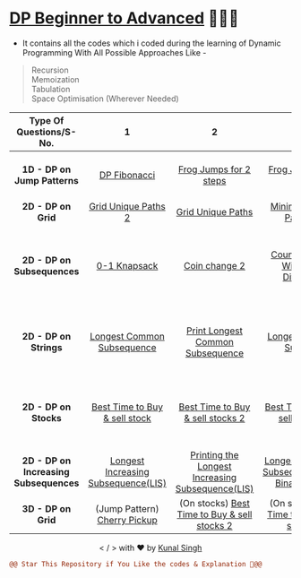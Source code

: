 # [DP Beginner to Advanced](https://github.com/singhkunal01/Dynamic-Programming) 👨🏻‍💻

- It contains all the codes which i coded during the learning of Dynamic Programming With All Possible Approaches Like -
> Recursion \
> Memoization \
> Tabulation \
> Space Optimisation (Wherever Needed)

| Type Of Questions/S-No. | 1  | 2 | 3 | 4 | 5 | 6 | 7 | 8 | 9 | 10 | 11 |
| :---: | :---: | :---: | :---: | :---: | :---: | :---: | :---: | :---: |:---: | :---: | :---: |
| **1D -  DP on Jump Patterns** | [DP Fibonacci](https://bit.ly/3PM5DP9) | [Frog Jumps for 2 steps](https://bit.ly/3wmV9yU) | [Frog Jumps for K steps](https://bit.ly/3Cosy01) | [Horse Robber 2](https://bit.ly/3wqzshv) | [Maximum sum of non-adjacent elements(House Robber)](https://bit.ly/3PF8n0Q) | [N-stairs](https://bit.ly/3KeQ2GQ) |  - |  - |  - |  - |  - |  - |
| **2D - DP on Grid** | [Grid Unique Paths 2](https://bit.ly/3Tce49t) | [Grid Unique Paths](https://bit.ly/3chP3cc) | [Minimum Falling Path Sum](https://bit.ly/3dPaBxm) | [Minimum Path Sum](https://bit.ly/3AIQqtT) | [Ninja  Training](https://bit.ly/3AIQzNX) | - |  - |  - |  - |  - |  - |  - |
| **2D - DP on Subsequences** | [0-1 Knapsack](https://bit.ly/3AGvXWO) | [Coin change 2](https://bit.ly/3KeYHJj) |[Count Partitions With Given Difference](https://bit.ly/3bYGS4y) | [Count Subset with sum K](https://bit.ly/3SRVyCZ) | [Minimum Coins](https://bit.ly/3CtzxVA) | [Partition Equal subset sum](https://bit.ly/3CJBHAD) | [Partition a set into two subsets such that the difference of subset sums is minimum](https://bit.ly/3AGv14K)|  [Rod Cutting Problem](https://bit.ly/3AJ1oQ7) | [Subset Sum Equals to Target](https://bit.ly/3R4dc4J) |  [Target sum](https://bit.ly/3PMSYM2) |  [Unbounded Knapsack](https://bit.ly/3AlfMwI) |
| **2D - DP on Strings** | [Longest Common Subsequence](https://bit.ly/3dTbvZR) | [Print Longest Common Subsequence](https://bit.ly/3corIFM) | [Longest Common Substring](https://bit.ly/3PFZzYF) |[Longest Palindromic Substring](https://bit.ly/3KkQ7IX) | [Minimum Insertions To convert a string into Palindromic String](https://bit.ly/3wHR48O) | [Minimum Number of Insertion-Deletions to Make both strings Equal](https://bit.ly/3Kwt5Pw) |  [Shortest Common Supersequence](https://bit.ly/3pUyZ3n) | (String Matching) [Distinct Subsequences](https://bit.ly/3RkIe8N) | (String Matching)  [Edit Distance](https://bit.ly/3x2V18j) | (String Matching)  [Wildcard Matching](https://bit.ly/3AxhcUR) | -| 
| **2D - DP on Stocks** | [Best Time to Buy & sell stock](https://bit.ly/3KVu9Na) | [Best Time to Buy & sell stocks 2](https://bit.ly/3RGyc1J) | [Best Time to Buy & sell stocks 3](https://bit.ly/3TJumGX) |[Best Time to Buy & sell stocks 4](https://bit.ly/3APhDds) | [Best Time to Buy & Sell stock with Cooldown](https://bit.ly/3eqcctV) | [Minimum Number of Insertion-Deletions to Make both strings Equal](https://bit.ly/3qaCkLZ) |  - |   - |  - | -  | - | 
|  **2D - DP on Increasing Subsequences** |   [Longest Increasing Subsequence(LIS)](https://bit.ly/3AVDO1H) |  [Printing the Longest Increasing Subsequence(LIS)](https://bit.ly/3BuGu7N) | [Longest Increasing Subsequence(LIS)-Binary Search](https://bit.ly/3Qw2l2X)  | [Largest Divisible Subset(LIS)](https://bit.ly/3xd7JkB) | [Longest String chain](https://bit.ly/3BwAcom) |  [Longest Bitonic Subsequence](https://bit.ly/3qLf5Zj) |  [Number of Longest Increasing Subsequences](https://bit.ly/3B9iplL) |  - |  - |  - |  - | 
| **3D - DP on Grid** | (Jump Pattern) [Cherry Pickup](https://bit.ly/3dMhEXz) | (On stocks) [Best Time to Buy & sell stocks 2](https://bit.ly/3RGyc1J) | (On stocks) [Best Time to Buy & sell stocks 3](https://bit.ly/3TJumGX) |- | - | - |  - |  - |  - |  - |  - | 

<p align="center">&lt; / &gt; with ❤️ by <a href="https://github.com/singhkunal01">Kunal Singh</a></p>

```diff
@@ Star This Repository if You Like the codes & Explanation 🌟@@
 ```
